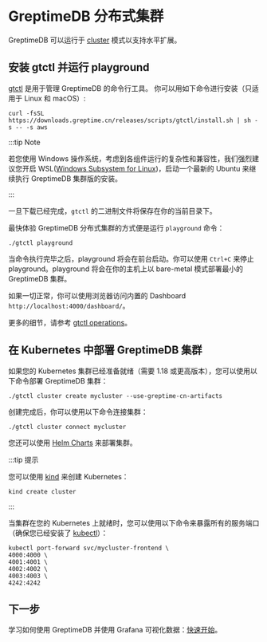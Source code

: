 # GreptimeDB 分布式集群

GreptimeDB 可以运行于 [cluster](/contributor-guide/overview.md) 模式以支持水平扩展。

## 安装 gtctl 并运行 playground

[gtctl](https://github.com/GreptimeTeam/gtctl) 是用于管理 GreptimeDB 的命令行工具。 你可以用如下命令进行安装（只适用于 Linux 和 macOS）:

```
curl -fsSL https://downloads.greptime.cn/releases/scripts/gtctl/install.sh | sh -s -- -s aws
```

:::tip Note

若您使用 Windows 操作系统，考虑到各组件运行的复杂性和兼容性，我们强烈建议您开启 WSL([Windows Subsystem for Linux](https://learn.microsoft.com/en-us/windows/wsl/about))，启动一个最新的 Ubuntu 来继续执行 GreptimeDB 集群版的安装。

:::

一旦下载已经完成，`gtctl` 的二进制文件将保存在你的当前目录下。

最快体验 GreptimeDB 分布式集群的方式便是运行 `playground` 命令：

```
./gtctl playground
```

当命令执行完毕之后，playground 将会在前台启动。你可以使用 `Ctrl+C` 来停止 playground。playground 将会在你的主机上以 bare-metal 模式部署最小的 GreptimeDB 集群。

如果一切正常，你可以使用浏览器访问内置的 Dashboard `http://localhost:4000/dashboard/`。

更多的细节，请参考 [gtctl operations](/user-guide/operations/gtctl.md)。

## 在 Kubernetes 中部署 GreptimeDB 集群

如果您的 Kubernetes 集群已经准备就绪（需要 1.18 或更高版本），您可以使用以下命令部署 GreptimeDB 集群：

```
./gtctl cluster create mycluster --use-greptime-cn-artifacts
```

创建完成后，你可以使用以下命令连接集群：

```
./gtctl cluster connect mycluster
```

您还可以使用 [Helm Charts](/user-guide/operations/kubernetes.md) 来部署集群。

:::tip 提示

您可以使用 [kind](https://kind.sigs.k8s.io/docs/user/quick-start/) 来创建 Kubernetes：

```
kind create cluster
```

:::

当集群在您的 Kubernetes 上就绪时，您可以使用以下命令来暴露所有的服务端口（确保您已经安装了 [kubectl](https://kubernetes.io/docs/tasks/tools/)）：

```
kubectl port-forward svc/mycluster-frontend \
4000:4000 \
4001:4001 \
4002:4002 \
4003:4003 \
4242:4242
```

## 下一步

学习如何使用 GreptimeDB 并使用 Grafana 可视化数据：[快速开始](../quick-start/overview.md)。
